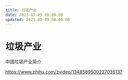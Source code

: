 ```yaml
---
title: 垃圾产业
date: 2023-02-09 00:00:00
updated: 2023-02-09 00:00:00
---
```


# 垃圾产业

中国垃圾产业简介

https://www.zhihu.com/zvideo/1348589500227035137
